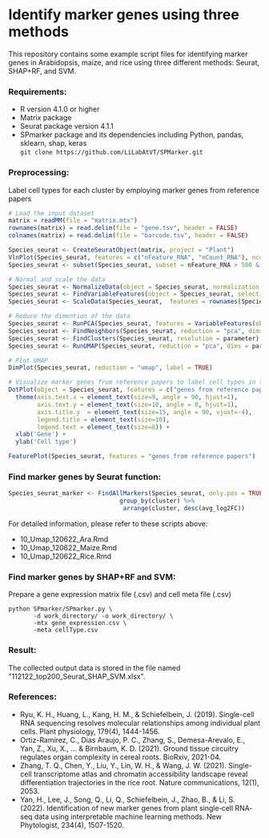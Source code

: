 # Identify marker genes using three methods

This repository contains some example script files for identifying marker genes in Arabidopsis, maize, and rice using three different methods: Seurat, SHAP+RF, and SVM.



### Requirements: 
* R version 4.1.0 or higher </br>
* Matrix package </br>    
* Seurat package version 4.1.1 </br>
* SPmarker package and its dependencies including Python, pandas, sklearn, shap, keras </br>
`git clone https://github.com/LiLabAtVT/SPMarker.git`

### Preprocessing:
Label cell types for each cluster by employing marker genes from reference papers
```R
# Load the input dataset
matrix = readMM(file = "matrix.mtx")
rownames(matrix) = read.delim(file = "gene.tsv", header = FALSE)
colnames(matrix) = read.delim(file = "barcode.tsv", header = FALSE)

Species_seurat <- CreateSeuratObject(matrix, project = "Plant")
VlnPlot(Species_seurat, features = c("nFeature_RNA", "nCount_RNA"), ncol = 2) # quality control based on these plots
Species_seurat <- subset(Species_seurat, subset = nFeature_RNA > 500 & nFeature_RNA < 6000 & nCount_RNA > 500 & nCount_RNA < 40000)

# Normal and scale the data
Species_seurat <- NormalizeData(object = Species_seurat, normalization.method = "LogNormalize")
Species_seurat <- FindVariableFeatures(object = Species_seurat, selection.method = "vst")
Species_seurat <- ScaleData(Species_seurat,  features = rownames(Species_seurat))

# Reduce the dimention of the data
Species_seurat <- RunPCA(Species_seurat, features = VariableFeatures(object = Species_seurat) ,verbose = FALSE)
Species_seurat <- FindNeighbors(Species_seurat, reduction = "pca", dims = parameter) 
Species_seurat <- FindClusters(Species_seurat, resolution = parameter) 
Species_seurat <- RunUMAP(Species_seurat, reduction = "pca", dims = parameter) 

# Plot UMAP
DimPlot(Species_seurat, reduction = "umap", label = TRUE)

# Visualize marker genes from reference papers to label cell types in the input dataset
DotPlot(object = Species_seurat, features = c("genes from reference papers"), cols = "RdYlBu",  col.min= -2, col.max = 2, dot.scale = 4) + 
  theme(axis.text.x = element_text(size=9, angle = 90, hjust=1), 
        axis.text.y = element_text(size=10, angle = 0, hjust=1), 
        axis.title.y  = element_text(size=15, angle = 90, vjust=-4),
        legend.title = element_text(size=10),
        legend.text = element_text(size=8)) + 
  xlab('Gene') +  
  ylab('Cell type')

FeaturePlot(Species_seurat, features = "genes from reference papers")
```

### Find marker genes by Seurat function:
```R
Species_seurat_marker <- FindAllMarkers(Species_seurat, only.pos = TRUE, min.pct = params, logfc.threshold = params) %>% 
                               group_by(cluster) %>% 
                                arrange(cluster, desc(avg_log2FC))
```
For detailed information, please refer to these scripts above:
* 10_Umap_120622_Ara.Rmd 
* 10_Umap_120622_Maize.Rmd
* 10_Umap_120622_Rice.Rmd

### Find marker genes by SHAP+RF and SVM:
Prepare a gene expression matrix file (.csv) and cell meta file (.csv) </br>
```
python SPmarker/SPmarker.py \ 
       -d work_directory/ -o work_directory/ \  
       -mtx gene_expression.csv \ 
       -meta cellType.csv
```

### Result:
The collected output data is stored in the file named "112122_top200_Seurat_SHAP_SVM.xlsx".

### References:
* Ryu, K. H., Huang, L., Kang, H. M., & Schiefelbein, J. (2019). Single-cell RNA sequencing resolves molecular relationships among individual plant cells. Plant physiology, 179(4), 1444-1456. </br>
* Ortiz-Ramírez, C., Dias Araujo, P. C., Zhang, S., Demesa-Arevalo, E., Yan, Z., Xu, X., ... & Birnbaum, K. D. (2021). Ground tissue circuitry regulates organ complexity in cereal roots. BioRxiv, 2021-04. </br>
* Zhang, T. Q., Chen, Y., Liu, Y., Lin, W. H., & Wang, J. W. (2021). Single-cell transcriptome atlas and chromatin accessibility landscape reveal differentiation trajectories in the rice root. Nature communications, 12(1), 2053. </br>
* Yan, H., Lee, J., Song, Q., Li, Q., Schiefelbein, J., Zhao, B., & Li, S. (2022). Identification of new marker genes from plant single‐cell RNA‐seq data using interpretable machine learning methods. New Phytologist, 234(4), 1507-1520.
